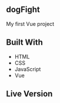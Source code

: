 ## dogFight

My first Vue project

## Built With

- HTML 
- CSS
- JavaScript
- Vue

## Live Version
